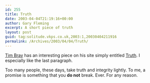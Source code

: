 ```yaml
---
id: 255
title: Truth
date: 2003-04-04T21:19:16+00:00
author: Gary Fleming
excerpt: A short piece of truth
layout: post
guid: tag:solitude.vkps.co.uk,2003:1,20030404211916
permalink: /Archives/2003/04/04/Truth/
---
```

[Tim Bray](http://www.tbray.org) has an interesting piece on his site simply entitled [Truth](http://www.tbray.org/ongoing/Truth). I especially like the last paragraph.

Too many people, these days, take truth and integrity lightly. To me, a promise is something that you **do not** break. Ever. For any reason.